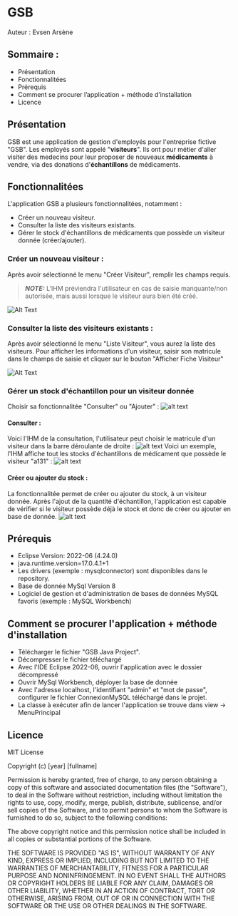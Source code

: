 # GSB
Auteur : Evsen Arsène
## Sommaire :
- Présentation
- Fonctionnalitées
- Prérequis
- Comment se procurer l’application + méthode d’installation
- Licence

## Présentation
GSB est une application de gestion d'employés pour l'entreprise fictive "GSB".
Les employés sont appelé "**visiteurs**". Ils ont pour métier d'aller visiter des medecins pour leur proposer de nouveaux **médicaments** à vendre, via des donations d'**échantillons** de médicaments.

## Fonctionnalitées
L'application GSB a plusieurs fonctionnalitées, notamment :
- Créer un nouveau visiteur.
- Consulter la liste des visiteurs existants.
- Gérer le stock d'échantillons de médicaments que possède un visiteur donnée (créer/ajouter).

### Créer un nouveau visiteur :
Après avoir sélectionné le menu "Créer Visiteur", remplir les champs requis.
> **_NOTE:_**
 L'IHM préviendra l'utilisateur en cas de saisie manquante/non autorisée, mais aussi lorsque le visiteur aura bien été créé.

![Alt Text](https://github.com/ArseneEvsen/GSB-Java-Repository/blob/master/Screenshots%20application/Cr%C3%A9er-un-visiteur.gif?raw=true)

### Consulter la liste des visiteurs existants :
Après avoir sélectionné le menu "Liste Visiteur", vous aurez la liste des visiteurs.
Pour afficher les informations d'un visiteur, saisir son matricule dans le champs de saisie et cliquer sur le bouton "Afficher Fiche Visiteur"

![Alt Text](https://github.com/ArseneEvsen/GSB-Java-Repository/blob/master/Screenshots%20application/Consulter-un-visiteur.gif?raw=true)
### Gérer un stock d'échantillon pour un visiteur donnée
Choisir sa fonctionnalitée "Consulter" ou "Ajouter" :
![alt text](https://github.com/ArseneEvsen/GSB-Java-Repository/blob/master/Screenshots%20application/Stocker_Selectionner.png?raw=true)
#### Consulter :
Voici l'IHM de la consultation, l'utilisateur peut choisir le matricule d'un visiteur dans la barre déroulante de droite :
![alt text](https://github.com/ArseneEvsen/GSB-Java-Repository/blob/master/Screenshots%20application/Stocker_Liste_ChoisirVisiteur.png?raw=true)
Voici un exemple, l'IHM affiche tout les stocks d'échantillons de médicament que possède le visiteur "a131" :
![alt text](https://github.com/ArseneEvsen/GSB-Java-Repository/blob/master/Screenshots%20application/Stocker_Liste_ChoisirVisiteurExemple.png?raw=true)

#### Créer ou ajouter du stock :
La fonctionnalitée permet de créer ou ajouter du stock, à un visiteur donnée.
Après l'ajout de la quantité d'échantillon, l'application est capable de vérifier si le visiteur possède déjà le stock et donc de créer ou ajouter en base de donnée.
![alt text](https://github.com/ArseneEvsen/GSB-Java-Repository/blob/master/Screenshots%20application/Stocker_Ajouter_Exemple.png?raw=true)

## Prérequis
- Eclipse Version: 2022-06 (4.24.0)
- java.runtime.version=17.0.4.1+1
- Les drivers (exemple : mysqlconnector) sont disponibles dans le repository.
- Base de donnée MySql Version 8
- Logiciel de gestion et d'administration de bases de données MySQL favoris (exemple : MySQL Workbench)

## Comment se procurer l'application + méthode d'installation
- Télécharger le fichier "GSB Java Project".
- Décompresser le fichier téléchargé
- Avec l'IDE Eclipse 2022-06, ouvrir l'application avec le dossier décompressé
- Ouvrir MySql Workbench, déployer la base de donnée
- Avec l'adresse localhost, l'identifiant "admin" et "mot de passe", configurer le fichier ConnexionMySQL téléchargé dans le projet.
- La classe à exécuter afin de lancer l'application se trouve dans view -> MenuPrincipal

## Licence 
MIT License

Copyright (c) [year] [fullname]

Permission is hereby granted, free of charge, to any person obtaining a copy
of this software and associated documentation files (the "Software"), to deal
in the Software without restriction, including without limitation the rights
to use, copy, modify, merge, publish, distribute, sublicense, and/or sell
copies of the Software, and to permit persons to whom the Software is
furnished to do so, subject to the following conditions:

The above copyright notice and this permission notice shall be included in all
copies or substantial portions of the Software.

THE SOFTWARE IS PROVIDED "AS IS", WITHOUT WARRANTY OF ANY KIND, EXPRESS OR
IMPLIED, INCLUDING BUT NOT LIMITED TO THE WARRANTIES OF MERCHANTABILITY,
FITNESS FOR A PARTICULAR PURPOSE AND NONINFRINGEMENT. IN NO EVENT SHALL THE
AUTHORS OR COPYRIGHT HOLDERS BE LIABLE FOR ANY CLAIM, DAMAGES OR OTHER
LIABILITY, WHETHER IN AN ACTION OF CONTRACT, TORT OR OTHERWISE, ARISING FROM,
OUT OF OR IN CONNECTION WITH THE SOFTWARE OR THE USE OR OTHER DEALINGS IN THE
SOFTWARE.
